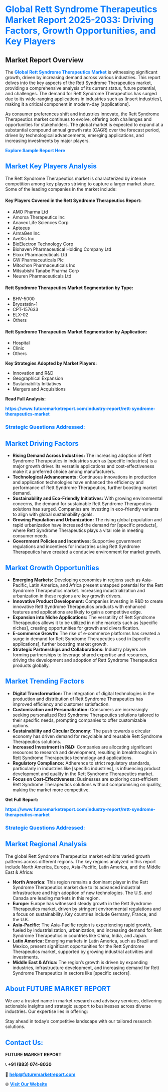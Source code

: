 <h1 style="color: #007BFF;">Global Rett Syndrome Therapeutics Market Report 2025-2033: Driving Factors, Growth Opportunities, and Key Players</h1>

<section id="overview">
<h2>Market Report Overview</h2>
<p>The <a href="https://www.futuremarketreport.com/industry-report/rett-syndrome-therapeutics-market" style="color: #007BFF; text-decoration: none;"><strong>Global Rett Syndrome Therapeutics Market</strong></a> is witnessing significant growth, driven by increasing demand across various industries. This report delves into the key aspects of the Rett Syndrome Therapeutics market, providing a comprehensive analysis of its current status, future potential, and challenges. The demand for Rett Syndrome Therapeutics has surged due to its wide-ranging applications in industries such as [insert industries], making it a critical component in modern-day [applications].</p>
<p>As consumer preferences shift and industries innovate, the Rett Syndrome Therapeutics market continues to evolve, offering both challenges and opportunities for stakeholders. The global market is expected to expand at a substantial compound annual growth rate (CAGR) over the forecast period, driven by technological advancements, emerging applications, and increasing investments by major players.</p>
</section>

<section id="overview">
<p><a href="https://www.futuremarketreport.com/request-sample/reportId=53219" style="color: #007BFF; text-decoration: none;"><strong>Explore Sample Report Here</strong></a></p>
</section>

<section id="key-players">
<h2 style="color: #007BFF;">Market Key Players Analysis</h2>
<p>The Rett Syndrome Therapeutics market is characterized by intense competition among key players striving to capture a larger market share. Some of the leading companies in the market include:</p>
<h4>Key Players Covered in the Rett Syndrome Therapeutics Report:</h4>
<ul><li>AMO Pharma Ltd</li><li>Amorsa Therapeutics Inc</li><li>Anavex Life Sciences Corp</li><li>Apteeus</li><li>ArmaGen Inc</li><li>AveXis Inc</li><li>BioElectron Technology Corp</li><li>Biohaven Pharmaceutical Holding Company Ltd</li><li>Eloxx Pharmaceuticals Ltd</li><li>GW Pharmaceuticals Plc</li><li>Mitochon Pharmaceuticals Inc</li><li>Mitsubishi Tanabe Pharma Corp</li><li>Neuren Pharmaceuticals Ltd</li></ul>
<h4>Rett Syndrome Therapeutics Market Segmentation by Type:</h4>
<ul><li>BHV-5000</li><li>Bryostatin-1</li><li>CPT-157633</li><li>ELX-02</li><li>Others</li></ul>

<h4>Rett Syndrome Therapeutics Market Segmentation by Application:</h4>
<ul><li>Hospital</li><li>Clinic</li><li>Others</li></ul>
<p><strong>Key Strategies Adopted by Market Players:</strong></p>
<ul>
<li>Innovation and R&D</li>
<li>Geographical Expansion</li>
<li>Sustainability Initiatives</li>
<li>Mergers and Acquisitions</li>
</ul>
</section>

<section>
<p><strong>Read Full Analysis: </strong></p><a href="https://www.futuremarketreport.com/industry-report/rett-syndrome-therapeutics-market" style="color: #007BFF; text-decoration: none;"><strong>https://www.futuremarketreport.com/industry-report/rett-syndrome-therapeutics-market</strong></a>
<h3 style="color: #007BFF;">Strategic Questions Addressed:</h3>
</section>

<section id="driving-factors">
<h2 style="color: #007BFF;">Market Driving Factors</h2>
<ul>
<li><strong>Rising Demand Across Industries:</strong> The increasing adoption of Rett Syndrome Therapeutics in industries such as [specific industries] is a major growth driver. Its versatile applications and cost-effectiveness make it a preferred choice among manufacturers.</li>
<li><strong>Technological Advancements:</strong> Continuous innovations in production and application technologies have enhanced the efficiency and performance of Rett Syndrome Therapeutics, further boosting market demand.</li>
<li><strong>Sustainability and Eco-Friendly Initiatives:</strong> With growing environmental concerns, the demand for sustainable Rett Syndrome Therapeutics solutions has surged. Companies are investing in eco-friendly variants to align with global sustainability goals.</li>
<li><strong>Growing Population and Urbanization:</strong> The rising global population and rapid urbanization have increased the demand for [specific products], where Rett Syndrome Therapeutics plays a vital role in meeting consumer needs.</li>
<li><strong>Government Policies and Incentives:</strong> Supportive government regulations and incentives for industries using Rett Syndrome Therapeutics have created a conducive environment for market growth.</li>
</ul>
</section>

<section id="growth-opportunities">
<h2 style="color: #007BFF;">Market Growth Opportunities</h2>
<ul>
<li><strong>Emerging Markets:</strong> Developing economies in regions such as Asia-Pacific, Latin America, and Africa present untapped potential for the Rett Syndrome Therapeutics market. Increasing industrialization and urbanization in these regions are key growth drivers.</li>
<li><strong>Innovative Product Development:</strong> Companies investing in R&D to create innovative Rett Syndrome Therapeutics products with enhanced features and applications are likely to gain a competitive edge.</li>
<li><strong>Expansion into Niche Applications:</strong> The versatility of Rett Syndrome Therapeutics allows it to be utilized in niche markets such as [specific niches], creating opportunities for growth and diversification.</li>
<li><strong>E-commerce Growth:</strong> The rise of e-commerce platforms has created a surge in demand for Rett Syndrome Therapeutics used in [specific applications], further boosting market growth.</li>
<li><strong>Strategic Partnerships and Collaborations:</strong> Industry players are forming partnerships to leverage shared expertise and resources, driving the development and adoption of Rett Syndrome Therapeutics products globally.</li>
</ul>
</section>

<section id="trending-factors">
<h2 style="color: #007BFF;">Market Trending Factors</h2>
<ul>
<li><strong>Digital Transformation:</strong> The integration of digital technologies in the production and distribution of Rett Syndrome Therapeutics has improved efficiency and customer satisfaction.</li>
<li><strong>Customization and Personalization:</strong> Consumers are increasingly seeking personalized Rett Syndrome Therapeutics solutions tailored to their specific needs, prompting companies to offer customizable options.</li>
<li><strong>Sustainability and Circular Economy:</strong> The push towards a circular economy has driven demand for recyclable and reusable Rett Syndrome Therapeutics solutions.</li>
<li><strong>Increased Investment in R&D:</strong> Companies are allocating significant resources to research and development, resulting in breakthroughs in Rett Syndrome Therapeutics technology and applications.</li>
<li><strong>Regulatory Compliance:</strong> Adherence to strict regulatory standards, particularly in industries like [specific industries], is influencing product development and quality in the Rett Syndrome Therapeutics market.</li>
<li><strong>Focus on Cost-Effectiveness:</strong> Businesses are exploring cost-efficient Rett Syndrome Therapeutics solutions without compromising on quality, making the market more competitive.</li>
</ul>
</section>

<section>
<p><strong>Get Full Report: </strong></p><a href="https://www.futuremarketreport.com/industry-report/rett-syndrome-therapeutics-market" style="color: #007BFF; text-decoration: none;"><strong>https://www.futuremarketreport.com/industry-report/rett-syndrome-therapeutics-market</strong></a>
<h3 style="color: #007BFF;">Strategic Questions Addressed:</h3>
</section>


<section id="regional-analysis">
<h2 style="color: #007BFF;">Market Regional Analysis</h2>
<p>The global Rett Syndrome Therapeutics market exhibits varied growth patterns across different regions. The key regions analyzed in this report include North America, Europe, Asia-Pacific, Latin America, and the Middle East & Africa:</p>
<ul>
<li><strong>North America:</strong> This region remains a dominant player in the Rett Syndrome Therapeutics market due to its advanced industrial infrastructure and high adoption of new technologies. The U.S. and Canada are leading markets in this region.</li>
<li><strong>Europe:</strong> Europe has witnessed steady growth in the Rett Syndrome Therapeutics market, driven by stringent environmental regulations and a focus on sustainability. Key countries include Germany, France, and the U.K.</li>
<li><strong>Asia-Pacific:</strong> The Asia-Pacific region is experiencing rapid growth, fueled by industrialization, urbanization, and increasing demand for Rett Syndrome Therapeutics in countries like China, India, and Japan.</li>
<li><strong>Latin America:</strong> Emerging markets in Latin America, such as Brazil and Mexico, present significant opportunities for the Rett Syndrome Therapeutics market, supported by growing industrial activities and investments.</li>
<li><strong>Middle East & Africa:</strong> The region’s growth is driven by expanding industries, infrastructure development, and increasing demand for Rett Syndrome Therapeutics in sectors like [specific sectors].</li>
</ul>
</section>

<footer>
<h2 style="color: #007BFF;">About FUTURE MARKET REPORT</h2>
<p>We are a trusted name in market research and advisory services, delivering actionable insights and strategic support to businesses across diverse industries. Our expertise lies in offering:</p>

<p>Stay ahead in today’s competitive landscape with our tailored research solutions.</p>

<h2 style="color: #007BFF;">Contact Us:</h2>
<p><strong>FUTURE MARKET REPORT</strong></p>
<p>📞 <strong>+91 (883) 074-8030</strong></p>
<p>📧 <strong><a href="mailto:help@futuremarketreport.com" style="color: #007BFF;">help@futuremarketreport.com</a></strong></p>
<p>🌐 <strong><a href="https://www.futuremarketreport.com/" style="color: #007BFF;">Visit Our Website</a></strong></p>
</footer>
